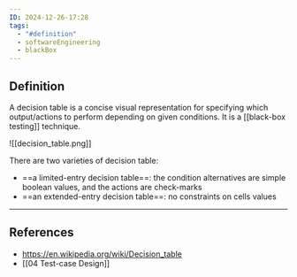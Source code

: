 ```yaml
---
ID: 2024-12-26-17:28
tags:
  - "#definition"
  - softwareEngineering
  - blackBox
---
```

## Definition

A decision table is a concise visual representation for specifying which output/actions to perform depending on given conditions. It is a [[black-box testing]] technique.

![[decision_table.png]]

 There are two varieties of decision table:
- ==a limited-entry decision table==: the condition alternatives are simple boolean values, and the actions are check-marks
- ==an extended-entry decision table==: no constraints on cells values

---
## References
- https://en.wikipedia.org/wiki/Decision_table
- [[04 Test-case Design]]